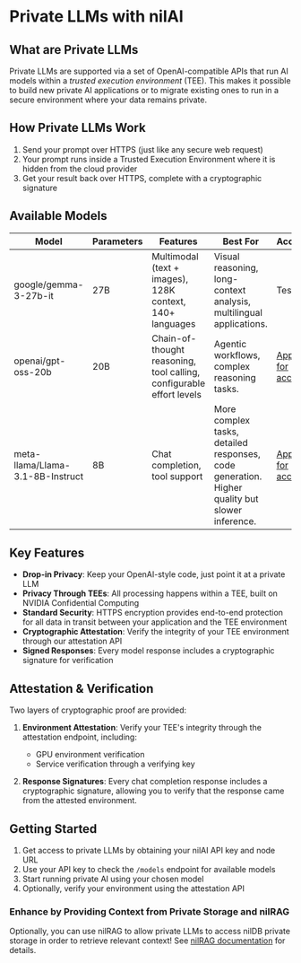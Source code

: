 # Private LLMs with nilAI

## What are Private LLMs

Private LLMs are supported via a set of OpenAI-compatible APIs that run AI models within a _trusted execution environment_ (TEE). This makes it possible to build new private AI applications or to migrate existing ones to run in a secure environment where your data remains private.

## How Private LLMs Work

1. Send your prompt over HTTPS (just like any secure web request)
2. Your prompt runs inside a Trusted Execution Environment where it is hidden from the cloud provider
3. Get your result back over HTTPS, complete with a cryptographic signature

## Available Models

| Model                            | Parameters | Features                                                             | Best For                                                                                      | Access                                                                                          |
| -------------------------------- | ---------- | -------------------------------------------------------------------- | --------------------------------------------------------------------------------------------- | ----------------------------------------------------------------------------------------------- |
| google/gemma-3-27b-it            | 27B        | Multimodal (text + images), 128K context, 140+ languages             | Visual reasoning, long-context analysis, multilingual applications.                           | Testnet                                                                                         |
| openai/gpt-oss-20b               | 20B        | Chain-of-thought reasoning, tool calling, configurable effort levels | Agentic workflows, complex reasoning tasks.                                                   | [Apply for access](https://surveys.nillion.com/developers/7d516c7a-66ae-4c78-b927-bbd912ae7a16) |
| meta-llama/Llama-3.1-8B-Instruct | 8B         | Chat completion, tool support                                        | More complex tasks, detailed responses, code generation. Higher quality but slower inference. | [Apply for access](https://surveys.nillion.com/developers/7d516c7a-66ae-4c78-b927-bbd912ae7a16) |

## Key Features

- **Drop-in Privacy**: Keep your OpenAI-style code, just point it at a private LLM
- **Privacy Through TEEs**: All processing happens within a TEE, built on NVIDIA Confidential Computing
- **Standard Security**: HTTPS encryption provides end-to-end protection for all data in transit between your application and the TEE environment
- **Cryptographic Attestation**: Verify the integrity of your TEE environment through our attestation API
- **Signed Responses**: Every model response includes a cryptographic signature for verification

## Attestation & Verification

Two layers of cryptographic proof are provided:

1. **Environment Attestation**: Verify your TEE's integrity through the attestation endpoint, including:

   - GPU environment verification
   - Service verification through a verifying key

2. **Response Signatures**: Every chat completion response includes a cryptographic signature, allowing you to verify that the response came from the attested environment.

## Getting Started

1. Get access to private LLMs by obtaining your nilAI API key and node URL
2. Use your API key to check the `/models` endpoint for available models
3. Start running private AI using your chosen model
4. Optionally, verify your environment using the attestation API

### Enhance by Providing Context from Private Storage and nilRAG

Optionally, you can use nilRAG to allow private LLMs to access nilDB private storage in order to retrieve relevant context! See [nilRAG documentation](/build/private-llms/nilRAG) for details.
